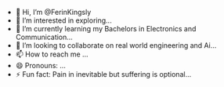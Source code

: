 - 👋 Hi, I’m @FerinKingsly
- 👀 I’m interested in exploring...
- 🌱 I’m currently learning my Bachelors in Electronics and Communication...
- 💞️ I’m looking to collaborate on real world engineering and Ai...
- 📫 How to reach me ...
- 😄 Pronouns: ...
- ⚡ Fun fact: Pain in inevitable but suffering is optional...

<!---
KinsglyF/KinsglyF is a ✨ special ✨ repository because its `README.md` (this file) appears on your GitHub profile.
You can click the Preview link to take a look at your changes.
--->
